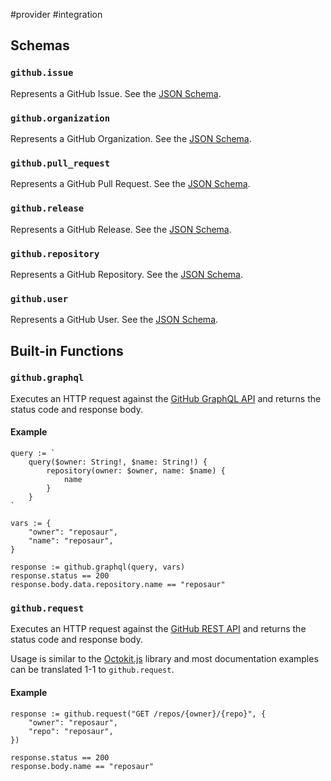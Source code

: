 #provider #integration

## Schemas

### `github.issue`
Represents a GitHub Issue. See the [JSON Schema]().

### `github.organization`
Represents a GitHub Organization. See the [JSON Schema]().

### `github.pull_request`
Represents a GitHub Pull Request. See the [JSON Schema]().

### `github.release`
Represents a GitHub Release. See the [JSON Schema]().

### `github.repository`
Represents a GitHub Repository. See the [JSON Schema]().

### `github.user`
Represents a GitHub User. See the [JSON Schema]().

## Built-in Functions

### `github.graphql`

Executes an HTTP request against the [GitHub GraphQL API](https://docs.github.com/en/graphql) and returns the status code and response body.

#### Example
```rego
query := `
	query($owner: String!, $name: String!) {
		repository(owner: $owner, name: $name) {
			name
		}
	}
`

vars := {
	"owner": "reposaur",
	"name": "reposaur",
}

response := github.graphql(query, vars)
response.status == 200
response.body.data.repository.name == "reposaur"
```

### `github.request`

Executes an HTTP request against the [GitHub REST API](https://docs.github.com/en/rest) and returns the status code and response body.

Usage is similar to the [Octokit.js](https://github.com/octokit/octokit.js) library and most documentation examples can be translated 1-1 to `github.request`.

#### Example

```rego
response := github.request("GET /repos/{owner}/{repo}", {
	"owner": "reposaur",
	"repo": "reposaur",
})

response.status == 200
response.body.name == "reposaur"
```